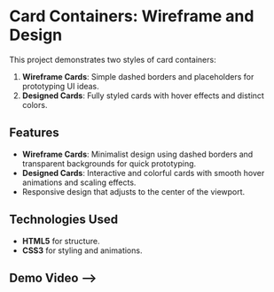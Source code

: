 # Card Containers: Wireframe and Design

This project demonstrates two styles of card containers:
1. **Wireframe Cards**: Simple dashed borders and placeholders for prototyping UI ideas.
2. **Designed Cards**: Fully styled cards with hover effects and distinct colors.

## Features
- **Wireframe Cards**: Minimalist design using dashed borders and transparent backgrounds for quick prototyping.
- **Designed Cards**: Interactive and colorful cards with smooth hover animations and scaling effects.
- Responsive design that adjusts to the center of the viewport.

## Technologies Used
- **HTML5** for structure.
- **CSS3** for styling and animations.

## Demo Video -->

